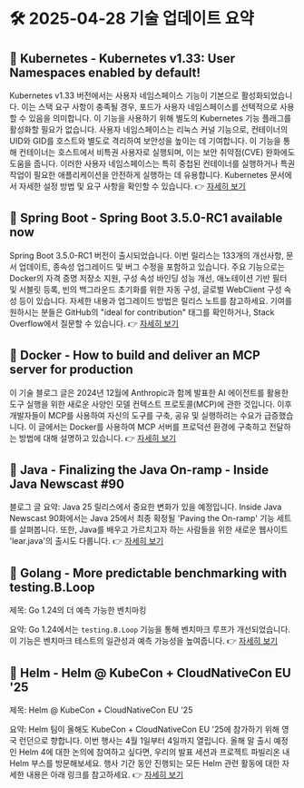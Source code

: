 # 🛠️ 2025-04-28 기술 업데이트 요약

## 🔹 Kubernetes - Kubernetes v1.33: User Namespaces enabled by default!
Kubernetes v1.33 버전에서는 사용자 네임스페이스 기능이 기본으로 활성화되었습니다. 이는 스택 요구 사항이 충족될 경우, 포드가 사용자 네임스페이스를 선택적으로 사용할 수 있음을 의미합니다. 이 기능을 사용하기 위해 별도의 Kubernetes 기능 플래그를 활성화할 필요가 없습니다. 사용자 네임스페이스는 리눅스 커널 기능으로, 컨테이너의 UID와 GID를 호스트와 별도로 격리하여 보안성을 높이는 데 기여합니다. 이 기능을 통해 컨테이너는 호스트에서 비특권 사용자로 실행되며, 이는 보안 취약점(CVE) 완화에도 도움을 줍니다. 이러한 사용자 네임스페이스는 특히 중첩된 컨테이너를 실행하거나 특권 작업이 필요한 애플리케이션을 안전하게 실행하는 데 유용합니다. Kubernetes 문서에서 자세한 설정 방법 및 요구 사항을 확인할 수 있습니다.
👉 [자세히 보기](https://kubernetes.io/blog/2025/04/25/userns-enabled-by-default/)

## 🔹 Spring Boot - Spring Boot 3.5.0-RC1 available now
Spring Boot 3.5.0-RC1 버전이 출시되었습니다. 이번 릴리스는 133개의 개선사항, 문서 업데이트, 종속성 업그레이드 및 버그 수정을 포함하고 있습니다. 주요 기능으로는 Docker의 자격 증명 저장소 지원, 구성 속성 바인딩 성능 개선, 애노테이션 기반 필터 및 서블릿 등록, 빈의 백그라운드 초기화를 위한 자동 구성, 글로벌 WebClient 구성 속성 등이 있습니다. 자세한 내용과 업그레이드 방법은 릴리스 노트를 참고하세요. 기여를 원하시는 분들은 GitHub의 "ideal for contribution" 태그를 확인하거나, Stack Overflow에서 질문할 수 있습니다.
👉 [자세히 보기](https://spring.io/blog/2025/04/25/spring-boot-3-5-0-RC1-available-now)

## 🔹 Docker - How to build and deliver an MCP server for production
이 기술 블로그 글은 2024년 12월에 Anthropic과 함께 발표한 AI 에이전트를 활용한 도구 실행을 위한 새로운 사양인 모델 컨텍스트 프로토콜(MCP)에 관한 것입니다. 이후 개발자들이 MCP를 사용하여 자신의 도구를 구축, 공유 및 실행하려는 수요가 급증했습니다. 이 글에서는 Docker를 사용하여 MCP 서버를 프로덕션 환경에 구축하고 전달하는 방법에 대해 설명하고 있습니다.
👉 [자세히 보기](https://www.docker.com/blog/build-to-prod-mcp-servers-with-docker/)

## 🔹 Java - Finalizing the Java On-ramp - Inside Java Newscast #90
블로그 글 요약: Java 25 릴리스에서 중요한 변화가 있을 예정입니다. Inside Java Newscast 90화에서는 Java 25에서 최종 확정될 'Paving the On-ramp' 기능 세트를 살펴봅니다. 또한, Java를 배우고 가르치고자 하는 사람들을 위한 새로운 웹사이트 'lear.java'의 출시도 다룹니다.
👉 [자세히 보기](https://inside.java/2025/04/24/ijn-ep-90/)

## 🔹 Golang - More predictable benchmarking with testing.B.Loop
제목: Go 1.24의 더 예측 가능한 벤치마킹

요약: Go 1.24에서는 `testing.B.Loop` 기능을 통해 벤치마크 루프가 개선되었습니다. 이 기능은 벤치마크 테스트의 일관성과 예측 가능성을 높여줍니다.
👉 [자세히 보기](https://go.dev/blog/testing-b-loop)

## 🔹 Helm - Helm @ KubeCon + CloudNativeCon EU '25
제목: Helm @ KubeCon + CloudNativeCon EU '25

요약: Helm 팀이 올해도 KubeCon + CloudNativeCon EU '25에 참가하기 위해 영국 런던으로 향합니다. 이번 행사는 4월 1일부터 4일까지 열립니다. 올해 말 출시 예정인 Helm 4에 대한 논의에 참여하고 싶다면, 우리의 발표 세션과 프로젝트 파빌리온 내 Helm 부스를 방문해보세요. 행사 기간 동안 진행되는 모든 Helm 관련 활동에 대한 자세한 내용은 아래 링크를 참고하세요.
👉 [자세히 보기](https://helm.sh/blog/helm-at-kubecon-eu-25/)

